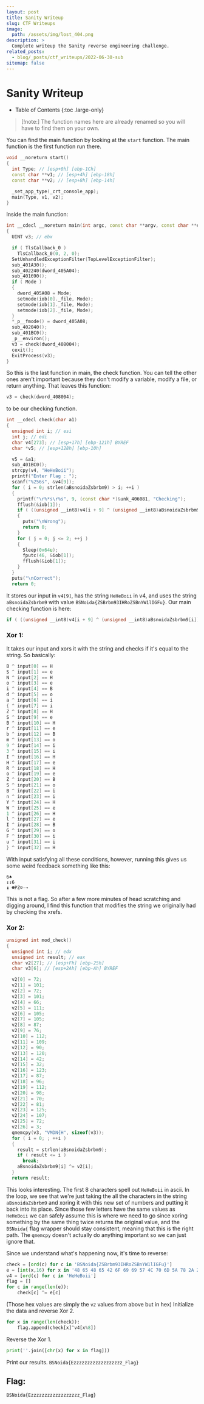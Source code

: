 ```yaml
---
layout: post
title: Sanity Writeup
slug: CTF Writeups
image: 
  path: /assets/img/lost_404.png
description: >
  Complete writeup the Sanity reverse engineering challenge.
related_posts:
  - blog/_posts/ctf_writeups/2022-06-30-sub
sitemap: false
---
```


# Sanity Writeup

- Table of Contents
{:toc .large-only}

> [!note:] The function names here are already renamed so you will have to find them on your own.

You can find the main function by looking at the `start` function. The main function is the first function run there.
```c++
void __noreturn start()
{
  int Type; // [esp+0h] [ebp-1Ch]
  const char **v1; // [esp+4h] [ebp-18h]
  const char **v2; // [esp+8h] [ebp-14h]

  _set_app_type(_crt_console_app);
  main(Type, v1, v2);
}
```

Inside the main function:
```c++
int __cdecl __noreturn main(int argc, const char **argv, const char **envp)
{
  UINT v3; // ebx

  if ( TlsCallback_0 )
    TlsCallback_0(0, 2, 0);
  SetUnhandledExceptionFilter(TopLevelExceptionFilter);
  sub_401A30();
  sub_402240(dword_405A04);
  sub_401690();
  if ( Mode )
  {
    dword_405A08 = Mode;
    setmode(iob[0]._file, Mode);
    setmode(iob[1]._file, Mode);
    setmode(iob[2]._file, Mode);
  }
  *_p__fmode() = dword_405A08;
  sub_402040();
  sub_401BC0();
  _p__environ();
  v3 = check(dword_408004);
  cexit();
  ExitProcess(v3);
}
```

So this is the last function in main, the check function. You can tell the other ones aren't important because they don't modify a variable, modify a file, or return anything. That leaves this function:
```c++
v3 = check(dword_408004);
```
to be our checking function.

```c++
int __cdecl check(char a1)
{
  unsigned int i; // esi
  int j; // edi
  char v4[273]; // [esp+17h] [ebp-121h] BYREF
  char *v5; // [esp+128h] [ebp-10h]

  v5 = &a1;
  sub_401BC0();
  strcpy(v4, "HeHeBoii");
  printf("Enter Flag : ");
  scanf("%256s", &v4[9]);
  for ( i = 0; strlen(aBsnoidaZsbrbm9) > i; ++i )
  {
    printf("\r%*s\r%s", 9, (const char *)&unk_406081, "Checking");
    fflush(&iob[1]);
    if ( ((unsigned __int8)v4[i + 9] ^ (unsigned __int8)aBsnoidaZsbrbm9[i]) != v4[(int)i % 8] )
    {
      puts("\nWrong");
      return 0;
    }
    for ( j = 0; j <= 2; ++j )
    {
      Sleep(0x64u);
      fputc(46, &iob[1]);
      fflush(&iob[1]);
    }
  }
  puts("\nCorrect");
  return 0;
```

It stores our input in `v4[9]`, has the string `HeHeBoii` in v4, and uses the string `aBsnoidaZsbrbm9` with value `BSNoida{ZSBrbm93IHRoZSBnYW1lIGFu}`. Our main checking function is here:
```c++
if ( ((unsigned __int8)v4[i + 9] ^ (unsigned __int8)aBsnoidaZsbrbm9[i]) != v4[(int)i % 8] )
```

### Xor 1:

It takes our input and xors it with the string and checks if it's equal to the string. So basically:
```c++
B ^ input[0] == H
S ^ input[1] == e
N ^ input[2] == H
o ^ input[3] == e
i ^ input[4] == B
d ^ input[5] == o
a ^ input[6] == i
{ ^ input[7] == i
Z ^ input[8] == H
S ^ input[9] == e
B ^ input[10] == H
r ^ input[11] == e
b ^ input[12] == B
m ^ input[13] == o
9 ^ input[14] == i
3 ^ input[15] == i
I ^ input[16] == H
H ^ input[17] == e
R ^ input[18] == H
o ^ input[19] == e
Z ^ input[20] == B
S ^ input[21] == o
B ^ input[22] == i
n ^ input[23] == i
Y ^ input[24] == H
W ^ input[25] == e
1 ^ input[26] == H
l ^ input[27] == e
I ^ input[28] == B
G ^ input[29] == o
F ^ input[30] == i
u ^ input[31] == i
} ^ input[32] == H
```

With input satisfying all these conditions, however, running this gives us some weird feedback something like this:
```
6♠
↕↕6
↨ ☻PZ☺-→
```

This is not a flag. So after a few more minutes of head scratching and digging around, I find this function that modifies the string we originally had by checking the xrefs.

### Xor 2:

```c++
unsigned int mod_check()
{
  unsigned int i; // edx
  unsigned int result; // eax
  char v2[27]; // [esp+Fh] [ebp-25h]
  char v3[6]; // [esp+2Ah] [ebp-Ah] BYREF

  v2[0] = 72;
  v2[1] = 101;
  v2[2] = 72;
  v2[3] = 101;
  v2[4] = 66;
  v2[5] = 111;
  v2[6] = 105;
  v2[7] = 105;
  v2[8] = 87;
  v2[9] = 76;
  v2[10] = 112;
  v2[11] = 109;
  v2[12] = 90;
  v2[13] = 120;
  v2[14] = 42;
  v2[15] = 32;
  v2[16] = 123;
  v2[17] = 87;
  v2[18] = 96;
  v2[19] = 112;
  v2[20] = 98;
  v2[21] = 70;
  v2[22] = 81;
  v2[23] = 125;
  v2[24] = 107;
  v2[25] = 72;
  v2[26] = 3;
  qmemcpy(v3, "VMDN{H", sizeof(v3));
  for ( i = 0; ; ++i )
  {
    result = strlen(aBsnoidaZsbrbm9);
    if ( result <= i )
      break;
    aBsnoidaZsbrbm9[i] ^= v2[i];
  }
  return result;
```
This looks interesting. The first 8 characters spell out `HeHeBoii` in ascii. In the loop, we see that we're just taking the all the characters in the string `aBsnoidaZsbrbm9` and xoring it with this new set of numbers and putting it back into its place. Since those few letters have the same values as `HeHeBoii` we can safely assume this is where we need to go since xoring something by the same thing twice returns the original value, and the `BSNoida{` flag wrapper should stay consistent, meaning that this is the right path. The `qmemcpy` doesn't actually do anything important so we can just ignore that.

Since we understand what's happening now, it's time to reverse:
```python
check = [ord(c) for c in 'BSNoida{ZSBrbm93IHRoZSBnYW1lIGFu}']
e = [int(x,16) for x in '48 65 48 65 42 6F 69 69 57 4C 70 6D 5A 78 2A 20 7B 57 60 70 62 46 51 7D 6B 48 3 56 4D 44 4E 7B 48'.split(' ')]
v4 = [ord(c) for c in 'HeHeBoii']
flag = []
for c in range(len(e)):
    check[c] ^= e[c]
```
(Those hex values are simply the `v2` values from above but in hex)
Initialize the data and reverse Xor 2.

```python
for x in range(len(check)):
    flag.append(check[x]^v4[x%8])
```
Reverse the Xor 1.

```python
print(''.join([chr(x) for x in flag]))
```
Print our results.
`BSNoida{Ezzzzzzzzzzzzzzzzzz_Flag}`

## Flag:
`BSNoida{Ezzzzzzzzzzzzzzzzzz_Flag}`